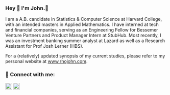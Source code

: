 ### Hey 👋 I'm John.🐺

I am a A.B. candidate in Statistics & Computer Science at Harvard College, with an intended masters in Applied Mathematics. I have interned at tech and financial companies, serving as an Engineering Fellow for Bessemer Venture Partners and Product Manager Intern at StubHub. Most recently, I was an investment banking summer analyst at Lazard as well as a Research Assistant for Prof Josh Lerner (HBS).

For a (relatively) updated synopsis of my current studies, please refer to my personal website at www.rhojohn.com.

### 🤝 Connect with me:

<a href="https://www.linkedin.com/in/rhojohn/"><img align="left" src="https://raw.githubusercontent.com/yushi1007/yushi1007/main/images/linkedin.svg" alt="John Rho | LinkedIn" width="21px"/></a>
<a href="https://johnrho.medium.com/"><img align="left" src="https://raw.githubusercontent.com/yushi1007/yushi1007/main/images/medium.svg" alt="John Rho | Medium" width="21px"/></a>
</br>
